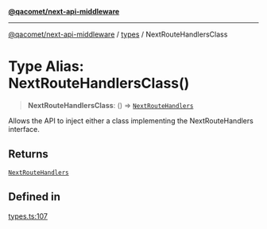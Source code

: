 [**@qacomet/next-api-middleware**](../../README.md)

***

[@qacomet/next-api-middleware](../../modules.md) / [types](../README.md) / NextRouteHandlersClass

# Type Alias: NextRouteHandlersClass()

> **NextRouteHandlersClass**: () => [`NextRouteHandlers`](../interfaces/NextRouteHandlers.md)

Allows the API to inject either a class implementing the NextRouteHandlers
interface.

## Returns

[`NextRouteHandlers`](../interfaces/NextRouteHandlers.md)

## Defined in

[types.ts:107](https://github.com/QAComet/next-api-middleware/blob/6739ab5271f3727ce92c719bfebcda9983182dd7/src/types.ts#L107)
